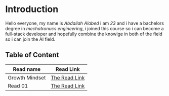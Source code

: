 # Introduction
Hello everyone,
my name is *Abdallah Alabed* i am *23* and i have a bachelors degree in *mechatronucs engineering*, i joined this course so i can become a full-stack developer and hopefully combine the knowlge in both of the field so i can join the AI field.

## Table of Content
Read name | Read Link
------------ | -------------
Growth Mindset | [The Read Link](https://replit.com/@abdalabed/Reading-Notes#Growth.md)
Read 01 | [The Read Link](https://replit.com/@abdalabed/Reading-Notes#Read01.md)
